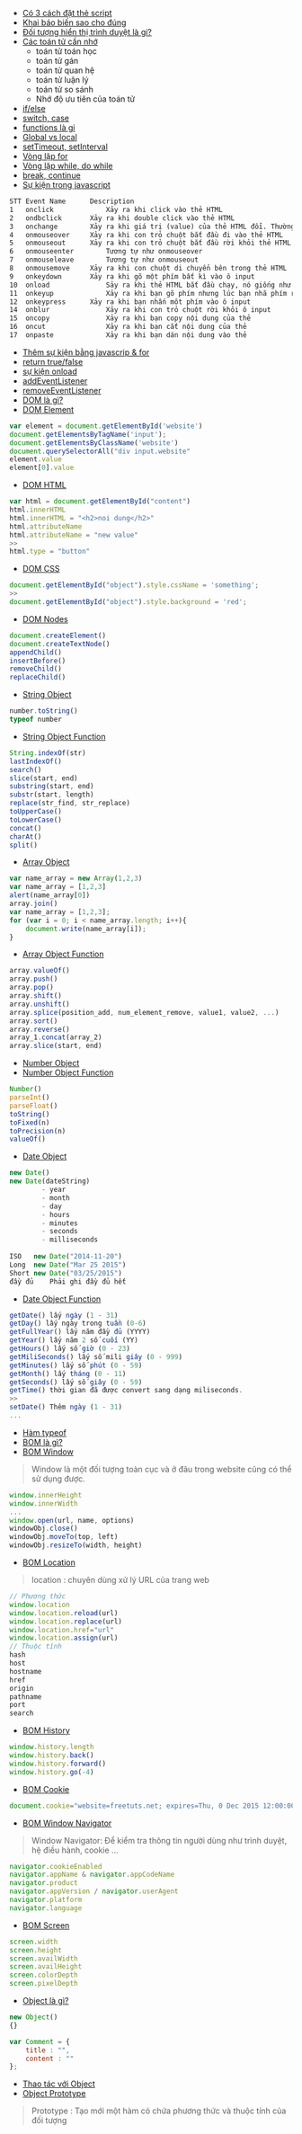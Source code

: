 - [Có 3 cách đặt thẻ script](https://trello.com/c/5sm3mWW3/4-js-javascript-l%C3%A0-g%C3%AC-1)
- [Khai báo biến sao cho đúng](https://trello.com/c/tr412o82/5-js-khai-b%C3%A1o-bi%E1%BA%BFn-2)
- [Đối tượng hiển thị trình duyệt là gi?](https://trello.com/c/6sVHyEg7/6-js-h%C3%A0m-alert-confirm-v%C3%A0-prompt-3)
- [Các toán tử cần nhớ](https://trello.com/c/NTktUUCX/7-js-các-toán-tử-4)
    + toán tử toán học
    + toán tử gán
    + toán tử quan hệ
    + toán tử luận lý
    + toán tử so sánh
    + Nhớ độ ưu tiên của toán tử
- [if/else](https://trello.com/c/lGeiSt5C/8-js-l%E1%BB%87nh-if-else-5)
- [switch, case](https://trello.com/c/2BwQc2qC/9-js-l%E1%BB%87nh-switch-case-6)
- [functions là gi](https://trello.com/c/SduJ3Qwi/10-js-function-7)
- [Global vs local](https://trello.com/c/OAP3LT1j/11-js-biến-toàn-cục-và-cục-bộ-8)
- [setTimeout, setInterval](https://trello.com/c/PxctX5sT/14-js-settimeout-setinterval-11)
- [Vòng lặp for](https://trello.com/c/gWdye63t/15-js-vòng-lặp-for-12)
- [Vòng lặp while, do while](https://trello.com/c/pDQ9C9GU/16-js-v%C3%B2ng-l%E1%BA%B7p-while-do-while-13)
- [break, continue](https://trello.com/c/qo6IcEVI/17-js-l%E1%BB%87nh-break-continue-14)
- [Sự kiện trong javascript](https://trello.com/c/NsMWxLHg/18-js-sự-kiện-event-là-gì-15)
```html
STT	Event Name	    Description
1	onclick             Xảy ra khi click vào thẻ HTML
2	ondbclick	    Xảy ra khi double click vào thẻ HTML
3	onchange	    Xảy ra khi giá trị (value) của thẻ HTML đổi. Thường dùng trong các đối thẻ form input
4	onmouseover	    Xảy ra khi con trỏ chuột bắt đầu đi vào thẻ HTML
5	onmouseout	    Xảy ra khi con trỏ chuột bắt đầu rời khỏi thẻ HTML
6	onmouseenter	    Tương tự như onmouseover
7	onmouseleave	    Tương tự như onmouseout
8	onmousemove	    Xảy ra khi con chuột di chuyển bên trong thẻ HTML
9	onkeydown	    Xảy ra khi gõ một phím bất kì vào ô input
10	onload	            Sảy ra khi thẻ HTML bắt đầu chạy, nó giống như hàm khởi tạo trong lập trình hướng đối tượng vậy đó.
11	onkeyup	            Xảy ra khi bạn gõ phím nhưng lúc bạn nhã phím ra sẽ được kích hoạt
12	onkeypress	    Xảy ra khi bạn nhấn môt phím vào ô input
14	onblur	            Xảy ra khi con trỏ chuột rời khỏi ô input
15	oncopy	            Xảy ra khi bạn copy nội dung của thẻ
16	oncut	            Xảy ra khi bạn cắt nội dung của thẻ
17	onpaste	            Xảy ra khi bạn dán nội dung vào thẻ
```
- [Thêm sự kiện bằng javascrip & for](https://trello.com/c/sFHdiH08/19-js-thêm-sự-kiện-event-16)
- [return true/false](https://trello.com/c/JGaACbVx/20-js-return-true-false-17)
- [sự kiện onload](https://trello.com/c/LxcgVCHs/21-js-sự-kiện-onload-18)
- [addEventListener](https://trello.com/c/VK7T4Qxn/22-js-hàm-addeventlistener-19)
- [removeEventListener](https://trello.com/c/0C6JqmyI/23-js-hàm-removeeventlistener-20)
- [DOM là gì?](https://trello.com/c/mHZzhQUp/24-js-dom-là-gì-21)
- [DOM Element](https://trello.com/c/qOtlzmLX/25-js-dom-element-22)
```javascript
var element = document.getElementById('website')
document.getElementsByTagName('input');
document.getElementsByClassName('website')
document.querySelectorAll("div input.website"
element.value
element[0].value
```
- [DOM HTML](https://trello.com/c/PpvIPtcC/26-js-dom-html-23)
```javascript
var html = document.getElementById("content")
html.innerHTML
html.innerHTML = "<h2>noi dung</h2>"
html.attributeName
html.attributeName = "new value"
>>
html.type = "button"
```
- [DOM CSS](https://trello.com/c/qCl10JA9/27-js-dom-css-24)
```javascript
document.getElementById("object").style.cssName = 'something';
>>
document.getElementById("object").style.background = 'red';
```
- [DOM Nodes](https://trello.com/c/L0Wvf20O/28-js-dom-nodes-25)
```javascript
document.createElement()
document.createTextNode()
appendChild()
insertBefore()
removeChild()
replaceChild()
```
- [String Object](https://trello.com/c/LTxZALUI/30-js-string-object-27)
```javascript
number.toString()
typeof number
```
- [String Object Function](https://trello.com/c/mNFplg4v/31-js-string-object-function-28)
```javascript
String.indexOf(str)
lastIndexOf()
search()
slice(start, end)
substring(start, end)
substr(start, length)
replace(str_find, str_replace)
toUpperCase()
toLowerCase()
concat()
charAt()
split()
```
- [Array Object](https://trello.com/c/pffrZkNv/32-js-array-object-29)
```javascript
var name_array = new Array(1,2,3)
var name_array = [1,2,3]
alert(name_array[0])
array.join()
var name_array = [1,2,3];
for (var i = 0; i < name_array.length; i++){
    document.write(name_array[i]);
}
```
- [Array Object Function](https://trello.com/c/JGtZNjLs/33-js-array-object-function-30)
```javascript
array.valueOf()
array.push()
array.pop()
array.shift()
array.unshift()
array.splice(position_add, num_element_remove, value1, value2, ...)
array.sort()
array.reverse()
array_1.concat(array_2)
array.slice(start, end)
```
- [Number Object](https://trello.com/c/qdhiQlai/34-js-number-object-31)
- [Number Object Function](https://trello.com/c/pMyMfZrg/35-js-number-object-function-32)
```javascript
Number()
parseInt()
parseFloat()
toString()
toFixed(n)
toPrecision(n)
valueOf()
```
- [Date Object](https://trello.com/c/C07RqZRU/36-js-date-object-33)
```javascript
new Date()
new Date(dateString)
        - year
        - month
        - day
        - hours
        - minutes
        - seconds
        - milliseconds
        
ISO   new Date("2014-11-20")
Long  new Date("Mar 25 2015")
Short new Date("03/25/2015")
đầy đủ    Phải ghi đầy đủ hết
```
- [Date Object Function](https://trello.com/c/fEPjquEY/37-js-date-object-function-34)
```javascript
getDate() lấy ngày (1 - 31)
getDay() lấy ngày trong tuần (0-6)
getFullYear() lấy năm đầy đủ (YYYY)
getYear() lấy năm 2 số cuối (YY)
getHours() lấy số giờ (0 - 23)
getMiliSeconds() lấy số mili giây (0 - 999)
getMinutes() lấy số phút (0 - 59)
getMonth() lấy tháng (0 - 11)
getSeconds() lấy số giây (0 - 59)
getTime() thời gian đã được convert sang dạng miliseconds.
>>
setDate() Thêm ngày (1 - 31)
...
```
- [Hàm typeof](https://trello.com/c/0Kj1fKad/38-js-hàm-typeof-35)
- [BOM là gì?](https://trello.com/c/yrdLKCEJ/39-js-bom-là-gì-36)
- [BOM Window](https://trello.com/c/nbvXKzip/40-js-bom-window-37)
> Window là một đối tượng toàn cục và ở đâu trong website cũng có thể sử dụng được.
```javascript
window.innerHeight
window.innerWidth
...
window.open(url, name, options)
windowObj.close()
windowObj.moveTo(top, left)
windowObj.resizeTo(width, height)
```
- [BOM Location](https://trello.com/c/JBD0GqIm/41-js-bom-location-38)
> location : chuyên dùng xử lý URL của trang web
```javascript
// Phương thức
window.location
window.location.reload(url)
window.location.replace(url)
window.location.href="url"
window.location.assign(url)
// Thuộc tính
hash
host
hostname
href
origin
pathname
port
search
```
- [BOM History](https://trello.com/c/R80gSkSR/42-js-bom-history-39)
```javascript
window.history.length
window.history.back()
window.history.forward()
window.history.go(-4)
```
- [BOM Cookie](https://trello.com/c/GLLLvPOi/43-js-bom-cookie-40)
```javascript
document.cookie="website=freetuts.net; expires=Thu, 0 Dec 2015 12:00:00 UTC";
```
- [BOM Window Navigator](https://trello.com/c/8PUFCaiJ/44-js-bom-window-navigator-41)
> Window Navigator: Để kiểm tra thông tin người dùng như trình duyệt, hệ điều hành, cookie ...
```javascript
navigator.cookieEnabled
navigator.appName & navigator.appCodeName
navigator.product
navigator.appVersion / navigator.userAgent
navigator.platform
navigator.language
```
- [BOM Screen](https://trello.com/c/fjIMtZji/45-js-bom-screen-42)
```javascript
screen.width
screen.height
screen.availWidth
screen.availHeight
screen.colorDepth
screen.pixelDepth
```
- [Object là gì?](https://trello.com/c/xmiQTwXR/46-js-object-là-gì-43)
```javascript
new Object()
{}

var Comment = {
    title : "",
    content : ""
};
```
- [Thao tác với Object](https://trello.com/c/JK54CxsZ/47-js-thao-tác-với-object-44)
- [Object Prototype](https://trello.com/c/f0FZSjaK/48-js-object-prototype-45)
> Prototype : Tạo mới một hàm có chứa phương thức và thuộc tính của đối tượng
